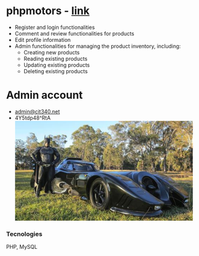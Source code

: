 # phpmotors - <a href="https://phpjuanpablo.000webhostapp.com/phpmotors/" target="_blank">link</a>
* Register and login functionalities
* Comment and review functionalities for products
* Edit profile information
* Admin functionalities for managing the product inventory, including:
  * Creating new products
  * Reading existing products
  * Updating existing products
  * Deleting existing products

# Admin account
* admin@cit340.net
* 4Y5tdp48^RtA
![image](https://github.com/iamvalenciia/phpmotors/blob/master/uploads/images/batmanforreal.jpg?raw=true)

### Tecnologies
PHP, MySQL
